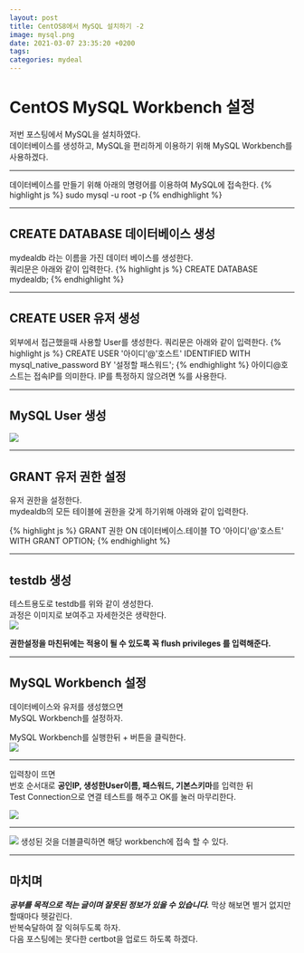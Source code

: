 ```yaml
---
layout: post
title: CentOS8에서 MySQL 설치하기 -2
image: mysql.png
date: 2021-03-07 23:35:20 +0200
tags:
categories: mydeal
---
```


# CentOS MySQL Workbench 설정
저번 포스팅에서 MySQL을 설치하였다.  
데이터베이스를 생성하고,
MySQL을 편리하게 이용하기 위해 MySQL Workbench를 사용하겠다.  

***

데이터베이스를 만들기 위해 아래의 명령어를 이용하여 MySQL에 접속한다.
{% highlight js %}
sudo mysql -u root -p
{% endhighlight %}

***

## CREATE DATABASE 데이터베이스 생성
mydealdb 라는 이름을 가진 데이터 베이스를 생성한다.  
쿼리문은 아래와 같이 입력한다.
{% highlight js %}
CREATE DATABASE mydealdb;
{% endhighlight %}  

***

## CREATE USER 유저 생성
외부에서 접근했을때 사용할 User를 생성한다.
쿼리문은 아래와 같이 입력한다.
{% highlight js %}
CREATE USER '아이디'@'호스트' IDENTIFIED WITH mysql_native_password BY '설정할 패스워드';
{% endhighlight %} 
아이디@호스트는 접속IP를 의미한다. IP를 특정하지 않으려면 %를 사용한다.

***

## MySQL User 생성
![]({{site.baseurl}}/images/mydeal/mysql-user.PNG)

***

## GRANT 유저 권한 설정
유저 권한을 설정한다.  
mydealdb의 모든 테이블에 권한을 갖게 하기위해 아래와 같이 입력한다.

{% highlight js %}
GRANT 권한 ON 데이터베이스.테이블 TO '아이디'@'호스트' WITH GRANT OPTION;
{% endhighlight %}

***

## testdb 생성
테스트용도로 testdb를 위와 같이 생성한다.  
과정은 이미지로 보여주고 자세한것은 생략한다.  
![]({{site.baseurl}}/images/mydeal/mysql-testdb.PNG)

**권한설정을 마친뒤에는 적용이 될 수 있도록 꼭 flush privileges 를 입력해준다.**

***

## MySQL Workbench 설정
데이터베이스와 유저를 생성했으면  
MySQL Workbench를 설정하자.  

MySQL Workbench를 실행한뒤 + 버튼을 클릭한다.  
![]({{site.baseurl}}/images/mydeal/mysql-초기.PNG)

***

입력창이 뜨면  
번호 순서대로 **공인IP, 생성한User이름, 패스워드, 기본스키마**를 입력한 뒤  
Test Connection으로 연결 테스트를 해주고 OK를 눌러 마무리한다.

![]({{site.baseurl}}/images/mydeal/mysql-workbench.jpg)

***

![]({{site.baseurl}}/images/mydeal/workbench.PNG)
생성된 것을 더블클릭하면 해당 workbench에 접속 할 수 있다.

***

## 마치며
___공부를 목적으로 적는 글이며 잘못된 정보가 있을 수 있습니다.___
막상 해보면 별거 없지만 할때마다 헷갈린다.  
반복숙달하여 잘 익혀두도록 하자.  
다음 포스팅에는 못다한 certbot을 업로드 하도록 하겠다. 


